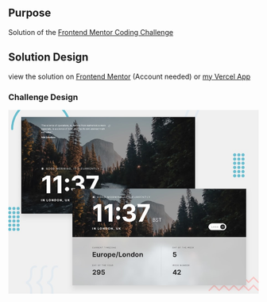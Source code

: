## Purpose
Solution of the [Frontend Mentor Coding Challenge](https://www.frontendmentor.io/challenges/clock-app-LMFaxFwrM)

## Solution Design
view the solution on [Frontend Mentor](https://www.frontendmentor.io/solutions/frontend-mentor-clock-app-TQa-UoBzNq) (Account needed) or [my Vercel App](https://frontend-mentor-clock-app-psi.vercel.app/)


### Challenge Design

![Design preview for the Clock app coding challenge](./preview.jpg)

